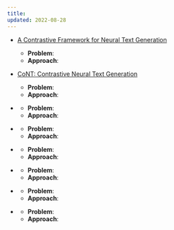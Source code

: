 ```yaml
---
title:
updated: 2022-08-28
---
```



- [A Contrastive Framework for Neural Text Generation](http://arxiv.org/abs/2202.06417)
  - **Problem**: 
  - **Approach**: 

- [CoNT: Contrastive Neural Text Generation](http://arxiv.org/abs/2205.14690)
  - **Problem**: 
  - **Approach**: 

- []()
  - **Problem**: 
  - **Approach**: 

- []()
  - **Problem**: 
  - **Approach**: 

- []()
  - **Problem**: 
  - **Approach**: 

- []()
  - **Problem**: 
  - **Approach**: 

- []()
  - **Problem**: 
  - **Approach**: 

- []()
  - **Problem**: 
  - **Approach**: 
